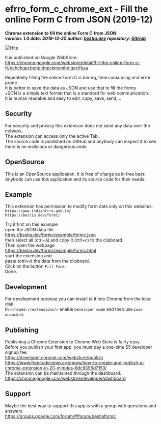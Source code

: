 # efrro_form_c_chrome_ext - Fill the online Form C from JSON (2019-12)

**Chrome extension to fill the online Form C from JSON**  
***version: 1.0  date: 2019-12-25 author: [bestia.dev](https://bestia.dev) repository: [GitHub](https://github.com/bestia-dev/efrro_form_c_chrome_ext)***  

![Hits](https://bestia.dev/webpage_hit_counter/get_svg_image/851013260.svg)

It is published on Google WebStore:  
<https://chrome.google.com/webstore/detail/fill-the-online-form-c-fr/echcbgpcbpnpjdnpckmomhdjgecifbaa>  

Repeatedly filling the online Form C is boring, time consuming and error prone.  
It is better to save the data as JSON and use that to fill the forms  
JSON is a simple text format that is a standard for web communication.  
It is human readable and easy to edit, copy, save, send,...  

## Security

For security and privacy this extension does not send any data over the network.  
The extension can access only the active Tab.  
The source code is published on GitHub and anybody can inspect it to see there is no malicious or dangerous code.  

## OpenSource

This is an OpenSource application. It is free of charge as in free beer.  
Anybody can use this application and its source code for their needs.  

## Example

This extension has permission to modify form data only on this websites:  
`https://www.indianfrro.gov.in/`  
`https://bestia.dev/formc/`  

Try it first on this example:  
open the JSON data file  
<https://bestia.dev/formc/example/formc.json>  
then select all (ctrl+a) and copy it (ctrl+c) to the clipboard.  
Then open the webpage  
<https://bestia.dev/formc/example/formc.html>  
start the extension and  
paste (ctrl+v) the data from the clipboard.  
Click on the button `Fill Form`.  
Done.  

## Development

For development purpose you can install to it into Chrome from the local disk.  
In `<chrome://extensions/>` enable `Developer mode` and then use `Load unpacked`.  

## Publishing

Publishing a Chrome Extension to Chrome Web Store is fairly easy.  
Before you publish your first app, you must pay a one-time $5 developer signup fee.  
<https://developer.chrome.com/webstore/publish>  
<https://www.freecodecamp.org/news/how-to-create-and-publish-a-chrome-extension-in-20-minutes-6dc8395d7153/>  
The extension can be maintained through the dashboard.  
<https://chrome.google.com/webstore/developer/dashboard>  

## Support
Maybe the best way to support this app is with a group with questions and answers  
<https://groups.google.com/forum/#!forum/bestiaformc>  
